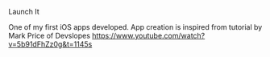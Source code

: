 Launch It

One of my first iOS apps developed. 
App creation is inspired from tutorial by Mark Price of Devslopes https://www.youtube.com/watch?v=5b91dFhZz0g&t=1145s
